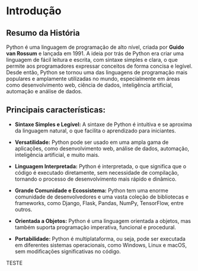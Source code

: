 # Introdução

## Resumo da História

Python é uma linguagem de programação de alto nível, criada por **Guido van Rossum** e lançada em 1991. A ideia por trás de Python era criar uma linguagem de fácil leitura e escrita, com sintaxe simples e clara, o que permite aos programadores expressar conceitos de forma concisa e legível. Desde então, Python se tornou uma das linguagens de programação mais populares e amplamente utilizadas no mundo, especialmente em áreas como desenvolvimento web, ciência de dados, inteligência artificial, automação e análise de dados.

## Principais características:

- **Sintaxe Simples e Legível:** A sintaxe de Python é intuitiva e se aproxima da linguagem natural, o que facilita o aprendizado para iniciantes.

- **Versatilidade:** Python pode ser usado em uma ampla gama de aplicações, como desenvolvimento web, análise de dados, automação, inteligência artificial, e muito mais.

- **Linguagem Interpretada:** Python é interpretada, o que significa que o código é executado diretamente, sem necessidade de compilação, tornando o processo de desenvolvimento mais rápido e dinâmico.

- **Grande Comunidade e Ecossistema:** Python tem uma enorme comunidade de desenvolvedores e uma vasta coleção de bibliotecas e frameworks, como Django, Flask, Pandas, NumPy, TensorFlow, entre outros.

- **Orientada a Objetos:** Python é uma linguagem orientada a objetos, mas também suporta programação imperativa, funcional e procedural.

- **Portabilidade:** Python é multiplataforma, ou seja, pode ser executada em diferentes sistemas operacionais, como Windows, Linux e macOS, sem modificações significativas no código.

TESTE